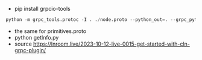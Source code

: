 - pip install grpcio-tools
```python
python -m grpc_tools.protoc -I . ./node.proto --python_out=. --grpc_python_out=. --experimental_allow_proto3_optional
```
- the same for primitives.proto
- python getInfo.py
- source https://lnroom.live/2023-10-12-live-0015-get-started-with-cln-grpc-plugin/
